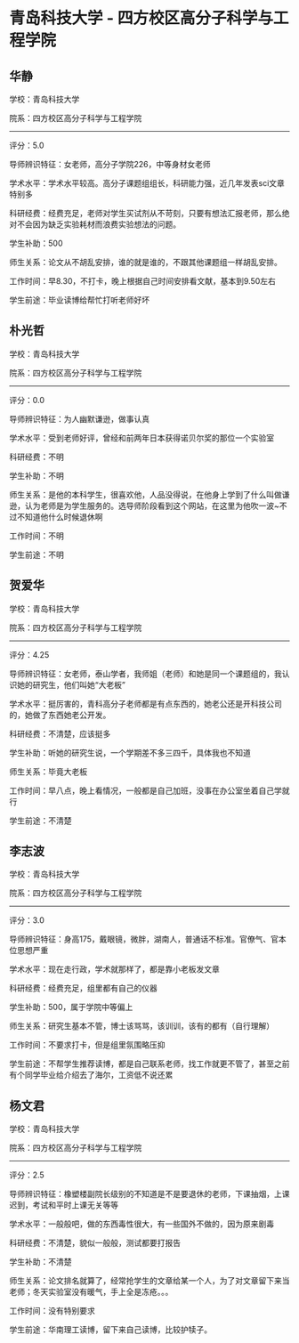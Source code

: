 # 青岛科技大学 - 四方校区高分子科学与工程学院

## 华静

学校：青岛科技大学

院系：四方校区高分子科学与工程学院

* * *

评分：5.0

导师辨识特征：女老师，高分子学院226，中等身材女老师

学术水平：学术水平较高。高分子课题组组长，科研能力强，近几年发表sci文章特别多

科研经费：经费充足，老师对学生买试剂从不苛刻，只要有想法汇报老师，那么绝对不会因为缺乏实验耗材而浪费实验想法的问题。

学生补助：500

师生关系：论文从不胡乱安排，谁的就是谁的，不跟其他课题组一样胡乱安排。

工作时间：早8.30，不打卡，晚上根据自己时间安排看文献，基本到9.50左右

学生前途：毕业读博给帮忙打听老师好坏

## 朴光哲

学校：青岛科技大学

院系：四方校区高分子科学与工程学院

* * *

评分：0.0

导师辨识特征：为人幽默谦逊，做事认真

学术水平：受到老师好评，曾经和前两年日本获得诺贝尔奖的那位一个实验室

科研经费：不明

学生补助：不明

师生关系：是他的本科学生，很喜欢他，人品没得说，在他身上学到了什么叫做谦逊，认为老师是为学生服务的。选导师阶段看到这个网站，在这里为他吹一波~不过不知道他什么时候退休啊

工作时间：不明

学生前途：不明

## 贺爱华

学校：青岛科技大学

院系：四方校区高分子科学与工程学院

* * *

评分：4.25

导师辨识特征：女老师，泰山学者，我师姐（老师）和她是同一个课题组的，我认识她的研究生，他们叫她“大老板”

学术水平：挺厉害的，青科高分子老师都是有点东西的，她老公还是开科技公司的，她做了东西她老公开发。

科研经费：不清楚，应该挺多

学生补助：听她的研究生说，一个学期差不多三四千，具体我也不知道

师生关系：毕竟大老板

工作时间：早八点，晚上看情况，一般都是自己加班，没事在办公室坐着自己学就行

学生前途：不清楚

## 李志波

学校：青岛科技大学

院系：四方校区高分子科学与工程学院

* * *

评分：3.0

导师辨识特征：身高175，戴眼镜，微胖，湖南人，普通话不标准。官僚气、官本位思想严重

学术水平：现在走行政，学术就那样了，都是靠小老板发文章

科研经费：经费充足，组里都有自己的仪器

学生补助：500，属于学院中等偏上

师生关系：研究生基本不管，博士该骂骂，该训训，该有的都有（自行理解）

工作时间：不要求打卡，但是组里氛围略压抑

学生前途：不帮学生推荐读博，都是自己联系老师，找工作就更不管了，甚至之前有个同学毕业给介绍去了海尔，工资低不说还累

## 杨文君

学校：青岛科技大学

院系：四方校区高分子科学与工程学院

* * *

评分：2.5

导师辨识特征：橡塑楼副院长级别的不知道是不是要退休的老师，下课抽烟，上课迟到，考试和平时上课无关等等

学术水平：一般般吧，做的东西毒性很大，有一些国外不做的，因为原来剧毒

科研经费：不清楚，貌似一般般，测试都要打报告

学生补助：不清楚

师生关系：论文排名就算了，经常抢学生的文章给某一个人，为了对文章留下来当老师；冬天实验室没有暖气，手上全是冻疮。。。

工作时间：没有特别要求

学生前途：华南理工读博，留下来自己读博，比较护犊子。